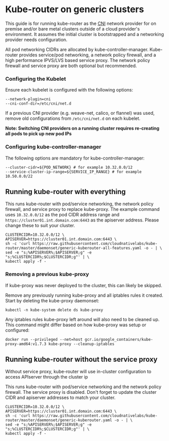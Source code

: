 # Kube-router on generic clusters

This guide is for running kube-router as the [CNI](https://github.com/containernetworking) network provider for on premise and/or bare metal clusters outside of a cloud provider's environment. It assumes the initial cluster is bootstrapped and a networking provider needs configuration.

All pod networking CIDRs are allocated by kube-controller-manager. Kube-router provides service/pod networking, a network policy firewall, and a high performance IPVS/LVS based service proxy. The network policy firewall and service proxy are both optional but recommended.


### Configuring the Kubelet

Ensure each kubelet is configured with the following options:

    --network-plugin=cni
    --cni-conf-dir=/etc/cni/net.d

If a previous CNI provider (e.g. weave-net, calico, or flannel) was used, remove old configurations from `/etc/cni/net.d` on each kubelet.

**Note: Switching CNI providers on a running cluster requires re-creating all pods to pick up new pod IPs**


### Configuring kube-controller-manager

The following options are mandatory for kube-controller-manager:

    --cluster-cidr=${POD_NETWORK} # for example 10.32.0.0/12
    --service-cluster-ip-range=${SERVICE_IP_RANGE} # for example 10.50.0.0/22


## Running kube-router with everything

This runs kube-router with pod/service networking, the network policy firewall, and service proxy to replace kube-proxy. The example command uses `10.32.0.0/12` as the pod CIDR address range and `https://cluster01.int.domain.com:6443` as the apiserver address. Please change these to suit your cluster.

    CLUSTERCIDR=10.32.0.0/12 \
    APISERVER=https://cluster01.int.domain.com:6443 \
    sh -c 'curl https://raw.githubusercontent.com/cloudnativelabs/kube-router/master/daemonset/generic-kuberouter-all-features.yaml -o - | \
    sed -e "s;%APISERVER%;$APISERVER;g" -e "s;%CLUSTERCIDR%;$CLUSTERCIDR;g"' | \
    kubectl apply -f -

### Removing a previous kube-proxy

If kube-proxy was never deployed to the cluster, this can likely be skipped.

Remove any previously running kube-proxy and all iptables rules it created. Start by deleting the kube-proxy daemonset:

    kubectl -n kube-system delete ds kube-proxy

Any iptables rules kube-proxy left around will also need to be cleaned up. This command might differ based on how kube-proxy was setup or configured:

    docker run --privileged --net=host gcr.io/google_containers/kube-proxy-amd64:v1.7.3 kube-proxy --cleanup-iptables


## Running kube-router without the service proxy

Without service proxy, kube-router will use in-cluster configuration to access APIserver through the cluster ip

This runs kube-router with pod/service networking and the network policy firewall. The service proxy is disabled. Don't forget to update the cluster CIDR and apiserver addresses to match your cluster.

    CLUSTERCIDR=10.32.0.0/12 \
    APISERVER=https://cluster01.int.domain.com:6443 \
    sh -c 'curl https://raw.githubusercontent.com/cloudnativelabs/kube-router/master/daemonset/generic-kuberouter.yaml -o - | \
    sed -e "s;%APISERVER%;$APISERVER;g" -e "s;%CLUSTERCIDR%;$CLUSTERCIDR;g"' | \
    kubectl apply -f -
